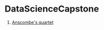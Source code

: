 # DataScienceCapstone

 1. [Anscombe's quartet](https://colab.research.google.com/github/emmanueliarussi/DataScienceCapstone/blob/master/1_Anscombe.ipynb)
